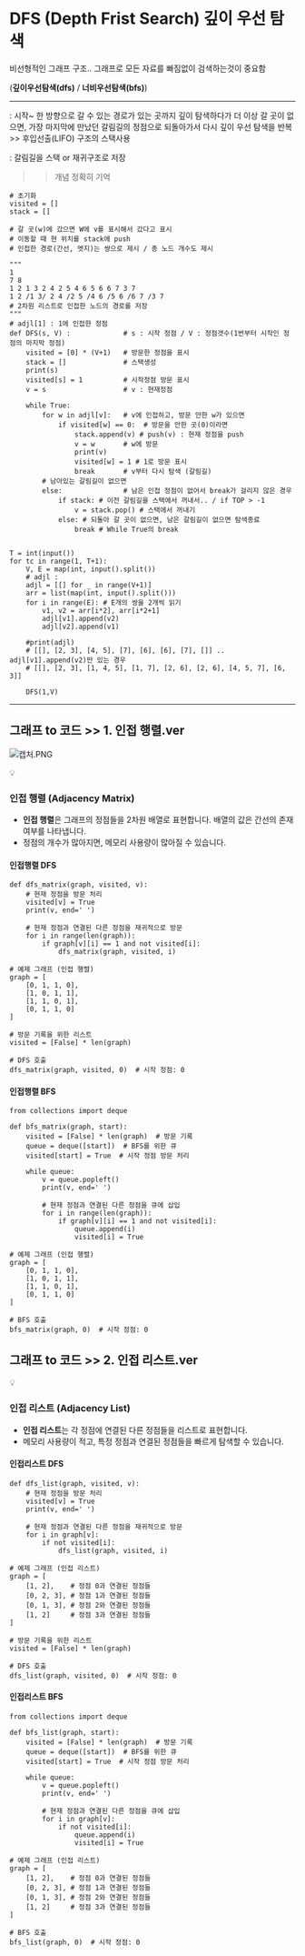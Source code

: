 # DFS (Depth Frist Search) 깊이 우선 탐색

비선형적인 그래프 구조.. 그래프로 모든 자료를 빠짐없이 검색하는것이 중요함 

(**깊이우선탐색(dfs)** / **너비우선탐색(bfs)**)

---

: 시작~ 한 방향으로 갈 수 있는 경로가 있는 곳까지 깊이 탐색하다가 더 이상 갈 곳이 없으면, 가장 마지막에 만났던 갈림길의 정점으로 되돌아가서  다시 깊이 우선 탐색을 반복 >> 후입선출(LIFO) 구조의 스택사용

: 갈림길을 스택 or 재귀구조로 저장

>> 개념 정확히 기억

```
# 초기화
visited = []
stack = []

# 갈 곳(w)에 갔으면 W에 v를 표시해서 갔다고 표시
# 이동할 때 현 위치를 stack에 push
# 인접한 경로(간선, 엣지)는 쌍으로 제시 / 총 노드 개수도 제시
```

```
"""
1
7 8
1 2 1 3 2 4 2 5 4 6 5 6 6 7 3 7
1 2 /1 3/ 2 4 /2 5 /4 6 /5 6 /6 7 /3 7
# 2차원 리스트로 인접한 노드의 경로를 저장
"""
# adjl[1] : 1에 인접한 정점
def DFS(s, V) :             # s : 시작 정점 / V : 정점갯수(1번부터 시작인 정점의 마지막 정점)
    visited = [0] * (V+1)   # 방문한 정점을 표시
    stack = []              # 스택생성
    print(s)
    visited[s] = 1          # 시작정점 방문 표시
    v = s                   # v : 현재정점

    while True:
        for w in adjl[v]:   # v에 인접하고, 방문 안한 w가 있으면
            if visited[w] == 0:  # 방문을 안한 곳(0)이라면
                stack.append(v) # push(v) : 현재 정점을 push
                v = w       # w에 방문
                print(v)
                visited[w] = 1 # 1로 방문 표시
                break       # v부터 다시 탐색 (갈림길)
        # 남아있는 갈림길이 없으면
        else:               # 남은 인접 정점이 없어서 break가 걸리지 않은 경우
            if stack: # 이전 갈림길을 스택에서 꺼내서.. / if TOP > -1
                v = stack.pop() # 스택에서 꺼내기
            else: # 되돌아 갈 곳이 없으면, 남은 갈림길이 없으면 탐색종료
                break # While True의 break


T = int(input())
for tc in range(1, T+1):
    V, E = map(int, input().split())
    # adjl :
    adjl = [[] for _ in range(V+1)]
    arr = list(map(int, input().split()))
    for i in range(E): # E개의 쌍을 2개씩 읽기
        v1, v2 = arr[i*2], arr[i*2+1]
        adjl[v1].append(v2)
        adjl[v2].append(v1)

    #print(adjl)
    # [[], [2, 3], [4, 5], [7], [6], [6], [7], []] .. adjl[v1].append(v2)만 있는 경우
    # [[], [2, 3], [1, 4, 5], [1, 7], [2, 6], [2, 6], [4, 5, 7], [6, 3]]

    DFS(1,V)

```

---

## 그래프 to 코드 >> 1. 인접 행렬.ver

![캡처.PNG](https://prod-files-secure.s3.us-west-2.amazonaws.com/05a316eb-e82a-4d55-999b-fceb215af99f/21630d15-3992-4105-a8f9-4dcfd0b07be2/%EC%BA%A1%EC%B2%98.png)

<aside>
💡

### 인접 행렬 (Adjacency Matrix)

- **인접 행렬**은 그래프의 정점들을 2차원 배열로 표현합니다. 배열의 값은 간선의 존재 여부를 나타냅니다.
- 정점의 개수가 많아지면, 메모리 사용량이 많아질 수 있습니다.
</aside>

#### 인접행렬 DFS
```
def dfs_matrix(graph, visited, v):
    # 현재 정점을 방문 처리
    visited[v] = True
    print(v, end=' ')
    
    # 현재 정점과 연결된 다른 정점을 재귀적으로 방문
    for i in range(len(graph)):
        if graph[v][i] == 1 and not visited[i]:
            dfs_matrix(graph, visited, i)

# 예제 그래프 (인접 행렬)
graph = [
    [0, 1, 1, 0],
    [1, 0, 1, 1],
    [1, 1, 0, 1],
    [0, 1, 1, 0]
]

# 방문 기록을 위한 리스트
visited = [False] * len(graph)

# DFS 호출
dfs_matrix(graph, visited, 0)  # 시작 정점: 0
```

#### 인접행렬 BFS
```
from collections import deque

def bfs_matrix(graph, start):
    visited = [False] * len(graph)  # 방문 기록
    queue = deque([start])  # BFS를 위한 큐
    visited[start] = True  # 시작 정점 방문 처리
    
    while queue:
        v = queue.popleft()
        print(v, end=' ')
        
        # 현재 정점과 연결된 다른 정점을 큐에 삽입
        for i in range(len(graph)):
            if graph[v][i] == 1 and not visited[i]:
                queue.append(i)
                visited[i] = True

# 예제 그래프 (인접 행렬)
graph = [
    [0, 1, 1, 0],
    [1, 0, 1, 1],
    [1, 1, 0, 1],
    [0, 1, 1, 0]
]

# BFS 호출
bfs_matrix(graph, 0)  # 시작 정점: 0
```

## 그래프 to 코드 >> 2. 인접 리스트.ver

<aside>
💡

### 인접 리스트 (Adjacency List)

- **인접 리스트**는 각 정점에 연결된 다른 정점들을 리스트로 표현합니다.
- 메모리 사용량이 적고, 특정 정점과 연결된 정점들을 빠르게 탐색할 수 있습니다.
</aside>

#### 인접리스트 DFS
```
def dfs_list(graph, visited, v):
    # 현재 정점을 방문 처리
    visited[v] = True
    print(v, end=' ')
    
    # 현재 정점과 연결된 다른 정점을 재귀적으로 방문
    for i in graph[v]:
        if not visited[i]:
            dfs_list(graph, visited, i)

# 예제 그래프 (인접 리스트)
graph = [
    [1, 2],    # 정점 0과 연결된 정점들
    [0, 2, 3], # 정점 1과 연결된 정점들
    [0, 1, 3], # 정점 2와 연결된 정점들
    [1, 2]     # 정점 3과 연결된 정점들
]

# 방문 기록을 위한 리스트
visited = [False] * len(graph)

# DFS 호출
dfs_list(graph, visited, 0)  # 시작 정점: 0
```

#### 인접리스트 BFS
```
from collections import deque

def bfs_list(graph, start):
    visited = [False] * len(graph)  # 방문 기록
    queue = deque([start])  # BFS를 위한 큐
    visited[start] = True  # 시작 정점 방문 처리
    
    while queue:
        v = queue.popleft()
        print(v, end=' ')
        
        # 현재 정점과 연결된 다른 정점을 큐에 삽입
        for i in graph[v]:
            if not visited[i]:
                queue.append(i)
                visited[i] = True

# 예제 그래프 (인접 리스트)
graph = [
    [1, 2],    # 정점 0과 연결된 정점들
    [0, 2, 3], # 정점 1과 연결된 정점들
    [0, 1, 3], # 정점 2와 연결된 정점들
    [1, 2]     # 정점 3과 연결된 정점들
]

# BFS 호출
bfs_list(graph, 0)  # 시작 정점: 0
```
